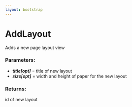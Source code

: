 ```yaml
---
layout: bootstrap
---
```


# AddLayout

Adds a new page layout view
        

### Parameters:

- ***title[opt]*** = title of new layout
- ***size[opt]*** = width and height of paper for the new layout
        

### Returns:


id of new layout
        
